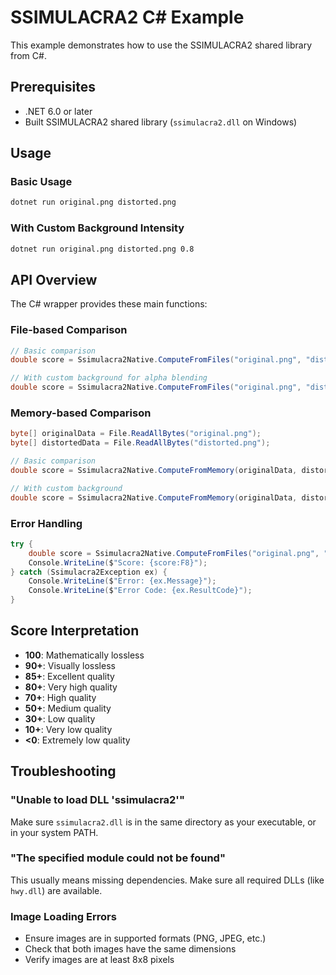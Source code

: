 # SSIMULACRA2 C# Example

This example demonstrates how to use the SSIMULACRA2 shared library from C#.

## Prerequisites

- .NET 6.0 or later
- Built SSIMULACRA2 shared library (`ssimulacra2.dll` on Windows)

## Usage

### Basic Usage
```bash
dotnet run original.png distorted.png
```

### With Custom Background Intensity
```bash
dotnet run original.png distorted.png 0.8
```

## API Overview

The C# wrapper provides these main functions:

### File-based Comparison
```csharp
// Basic comparison
double score = Ssimulacra2Native.ComputeFromFiles("original.png", "distorted.png");

// With custom background for alpha blending
double score = Ssimulacra2Native.ComputeFromFiles("original.png", "distorted.png", 0.5f);
```

### Memory-based Comparison
```csharp
byte[] originalData = File.ReadAllBytes("original.png");
byte[] distortedData = File.ReadAllBytes("distorted.png");

// Basic comparison
double score = Ssimulacra2Native.ComputeFromMemory(originalData, distortedData);

// With custom background
double score = Ssimulacra2Native.ComputeFromMemory(originalData, distortedData, 0.5f);
```

### Error Handling
```csharp
try {
    double score = Ssimulacra2Native.ComputeFromFiles("original.png", "distorted.png");
    Console.WriteLine($"Score: {score:F8}");
} catch (Ssimulacra2Exception ex) {
    Console.WriteLine($"Error: {ex.Message}");
    Console.WriteLine($"Error Code: {ex.ResultCode}");
}
```

## Score Interpretation

- **100**: Mathematically lossless
- **90+**: Visually lossless  
- **85+**: Excellent quality
- **80+**: Very high quality
- **70+**: High quality
- **50+**: Medium quality
- **30+**: Low quality
- **10+**: Very low quality
- **<0**: Extremely low quality

## Troubleshooting

### "Unable to load DLL 'ssimulacra2'"
Make sure `ssimulacra2.dll` is in the same directory as your executable, or in your system PATH.

### "The specified module could not be found"
This usually means missing dependencies. Make sure all required DLLs (like `hwy.dll`) are available.

### Image Loading Errors
- Ensure images are in supported formats (PNG, JPEG, etc.)
- Check that both images have the same dimensions
- Verify images are at least 8x8 pixels